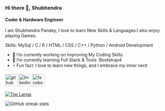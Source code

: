 ### Hi there 👋, Shubhendra
#### Coder & Hardware Engineer
I am Shubhendra Pandey, I love to learn New Skills & Languages.I also enjoy playing Games.  

Skills: MySql / C / R / HTML / CSS / C++ / Python / Android Development

- 🔭 I’m currently working on Improving My Coding Skills. 
- 🌱 I’m currently learning Full Stack & Tools :Bootstrap4 
- ⚡ Fun fact: I love to learn new things, and I embrace my inner nerd 


[<img src='https://cdn.jsdelivr.net/npm/simple-icons@3.0.1/icons/github.svg' alt='github' height='40'>](https://github.com/pShubhendra)  [<img src='https://cdn.jsdelivr.net/npm/simple-icons@3.0.1/icons/linkedin.svg' alt='linkedin' height='40'>](https://www.linkedin.com/in/shubhendra-pandey-5b6677137/)  [<img src='https://cdn.jsdelivr.net/npm/simple-icons@3.0.1/icons/facebook.svg' alt='facebook' height='40'>](https://www.facebook.com/shubhandra.pandey/)  

[![Top Langs](https://github-readme-stats.vercel.app/api/top-langs/?username=pShubhendra)](https://github.com/anuraghazra/github-readme-stats)

![GitHub streak stats](https://github-readme-streak-stats.herokuapp.com/?user=pShubhendra)  
